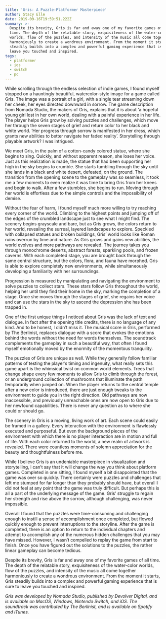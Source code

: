 ```yaml
---
title: 'Gris: A Puzzle-Platformer Masterpiece'
author: Stacy Elle
date: 2019-09-16T19:59:51.222Z
summary: >-
  Despite its brevity, Gris is far and away one of my favorite games of all
  time. The depth of the relatable story, exquisiteness of the water-color
  worlds, flow of the puzzles, and intensity of the music all come together
  harmoniously to create a wondrous environment. From the moment it starts, Gris
  steadily builds into a complex and powerful gaming experience that is sure to
  leave you touched and inspired. 
tags:
  - platformer
  - ios
  - switch
  - pc
---
```

While scrolling through the endless selection of indie games, I found myself stopped on a hauntingly beautiful, watercolor-style image for a game called Gris. The image was a portrait of a girl, with a single tear streaming down her cheek,  her eyes directed downward in sorrow. The game description from Nomada Studio, the makers of Gris, explains that it is about ‘a hopeful young girl lost in her own world, dealing with a painful experience in her life.  The player helps Gris grow by solving puzzles and challenges, which move her through the seven stages of grief and return color to her black and white world. ‘Her progress through sorrow is manifested in her dress, which grants new abilities to better navigate her faded reality’. Storytelling through playable artwork? I was intrigued. 

We meet Gris, in the palm of a cotton-candy colored statue, where she begins to sing. Quickly, and without apparent reason, she loses her voice. Just as this realization is made, the statue that had been supporting her high in the sky begins to crumble. She starts tumbling through the sky until she lands in a black and white desert, defeated, on the ground. The transition from the opening scene to the gameplay was so seamless, it took me a few moments to even realize it was time to bring Gris from her knees and begin to walk. After a few stumbles, she begins to run. Moving through her world is effortless due to the simple controls and the impossibility of demise. 

Without the fear of harm, I found myself much more willing to try reaching every corner of the world. Climbing to the highest points and jumping off of the edges of the crumbled landscape just to see what I might find. The scenery begins grayscale and bare, but as Gris grows, the colors return to her world, revealing the surreal, layered landscapes to explore. Speckled with collapsed statues and broken buildings, Gris’ world looks like Roman ruins overrun by time and nature. As Gris grows and gains new abilities, the world evolves and more pathways are revealed. The journey takes you through monochrome deserts, abstract forests, sparkling pools, and frozen caverns. With each completed stage, you are brought back through the same central structure, but the colors, flora, and fauna have morphed. Gris is able to explore completely new environments, while simultaneously developing a familiarity with her surroundings. 

Progression is measured by manipulating and navigating the environment to solve puzzles to collect stars. These stars follow Gris throughout the world, helping her until they find their home in the sky, marking the completion of a stage. Once she moves through the stages of grief, she regains her voice and can use the stars in the sky to ascend the depression she has been trapped in.

One of the first unique things I noticed about Gris was the lack of text and dialogue. In fact after the opening title credits, there is no language of any kind. And to be honest, I didn’t miss it. The musical score in Gris, performed by The Berlinist, replaces dialogue with a score that evokes the emotions behind the words without the need for words themselves. The soundtrack complements the gameplay in such a beautiful way, that often I found myself emotionally moved by the enormity of the momentous tranquility. 

The puzzles of Gris are unique as well. While they generally follow familiar patterns of testing the player’s timing and ingenuity, what really sets this game apart is the whimsical twist on common world elements. Trees that change shape every few moments to allow Gris to climb through the forest, or an underground collection of mushrooms that illuminate the path temporarily when jumped on. When the player returns to the central temple after a new color is introduced, there are just enough tweaks to the environment to guide you in the right direction. Old pathways are now inaccessible, and previously unreachable ones are now open to Gris due to her newfound capabilities. There is never any question as to where she could or should go.

The scenery in Gris is a moving, living work of art. Each scene could easily be framed in a gallery. Every interaction with the environment is flawlessly executed and purposeful. But even the background pieces of the environment with which there is no player interaction are in motion and full of life. With each color returned to the world, a new realm of artwork is revealed. There were countless moments of solemn appreciation for the beauty and thoughtfulness before me. 

While I believe Gris is an undeniable masterpiece in visualization and storytelling, I can’t say that it will change the way you think about platform games. Completed in one sitting, I found myself a bit disappointed that the game was over so quickly. There certainly were puzzles and challenges that left me stumped for far longer than they probably should have, but overall I did not feel at any point that the game was  truly difficult. But perhaps this is all a part of the underlying message of the game. Gris’ struggle to regain her strength and rise above the sorrow, although challenging, was never impossible. 

Overall I found that the puzzles were time-consuming and challenging enough to instill a sense of accomplishment once completed, but flowed quickly enough to prevent interruptions to the storyline. After the game is completed, there is an option to return to the individual chapters and attempt to accomplish any of the numerous hidden challenges that you may have missed. However, I wasn’t compelled to replay the game from start to finish. Once you have figured out the solutions to the puzzles, the rather linear gameplay can become tedious. 

Despite its brevity, Gris is far and away one of my favorite games of all time. The depth of the relatable story, exquisiteness of the water-color worlds, flow of the puzzles, and intensity of the music all come together harmoniously to create a wondrous environment. From the moment it starts, Gris steadily builds into a complex and powerful gaming experience that is sure to leave you touched and inspired. 

_Gris was developed by Nomada Studio, published by Devolver Digital, and is available on MacOS, Windows, Nintendo Switch, and iOS. The soundtrack was contributed by The Berlinist, and is available on Spotify and iTunes._
